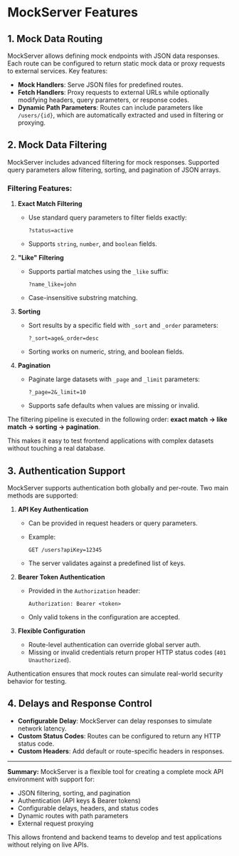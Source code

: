 # MockServer Features

## 1. Mock Data Routing

MockServer allows defining mock endpoints with JSON data responses. Each route can be configured to return static mock data or proxy requests to external services. Key features:

* **Mock Handlers**: Serve JSON files for predefined routes.
* **Fetch Handlers**: Proxy requests to external URLs while optionally modifying headers, query parameters, or response codes.
* **Dynamic Path Parameters**: Routes can include parameters like `/users/{id}`, which are automatically extracted and used in filtering or proxying.

## 2. Mock Data Filtering

MockServer includes advanced filtering for mock responses. Supported query parameters allow filtering, sorting, and pagination of JSON arrays.

### Filtering Features:

1. **Exact Match Filtering**

   * Use standard query parameters to filter fields exactly:

     ```
     ?status=active
     ```
   * Supports `string`, `number`, and `boolean` fields.

2. **"Like" Filtering**

   * Supports partial matches using the `_like` suffix:

     ```
     ?name_like=john
     ```
   * Case-insensitive substring matching.

3. **Sorting**

   * Sort results by a specific field with `_sort` and `_order` parameters:

     ```
     ?_sort=age&_order=desc
     ```
   * Sorting works on numeric, string, and boolean fields.

4. **Pagination**

   * Paginate large datasets with `_page` and `_limit` parameters:

     ```
     ?_page=2&_limit=10
     ```
   * Supports safe defaults when values are missing or invalid.

The filtering pipeline is executed in the following order: **exact match → like match → sorting → pagination**.

This makes it easy to test frontend applications with complex datasets without touching a real database.

## 3. Authentication Support

MockServer supports authentication both globally and per-route. Two main methods are supported:

1. **API Key Authentication**

   * Can be provided in request headers or query parameters.
   * Example:

     ```http
     GET /users?apiKey=12345
     ```
   * The server validates against a predefined list of keys.

2. **Bearer Token Authentication**

   * Provided in the `Authorization` header:

     ```
     Authorization: Bearer <token>
     ```
   * Only valid tokens in the configuration are accepted.

3. **Flexible Configuration**

   * Route-level authentication can override global server auth.
   * Missing or invalid credentials return proper HTTP status codes (`401 Unauthorized`).

Authentication ensures that mock routes can simulate real-world security behavior for testing.

## 4. Delays and Response Control

* **Configurable Delay**: MockServer can delay responses to simulate network latency.
* **Custom Status Codes**: Routes can be configured to return any HTTP status code.
* **Custom Headers**: Add default or route-specific headers in responses.

---

**Summary:**
MockServer is a flexible tool for creating a complete mock API environment with support for:

* JSON filtering, sorting, and pagination
* Authentication (API keys & Bearer tokens)
* Configurable delays, headers, and status codes
* Dynamic routes with path parameters
* External request proxying

This allows frontend and backend teams to develop and test applications without relying on live APIs.
